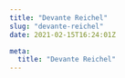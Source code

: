 ```yaml
---
title: "Devante Reichel"
slug: "devante-reichel"
date: 2021-02-15T16:24:01Z

meta:
  title: "Devante Reichel"
---
```


